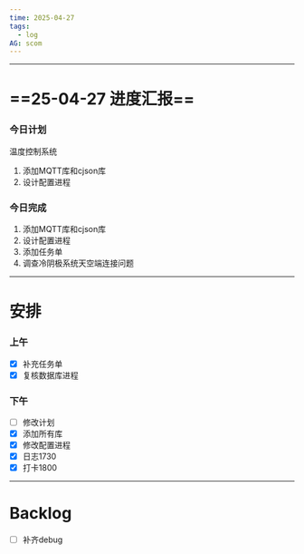 ```yaml
---
time: 2025-04-27
tags:
  - log
AG: scom
---
```

---
# ==25-04-27 进度汇报==
### 今日计划
温度控制系统
1. 添加MQTT库和cjson库
2. 设计配置进程
### 今日完成
1. 添加MQTT库和cjson库
2. 设计配置进程
3. 添加任务单
4. 调查冷阴极系统天空端连接问题

--- 
# 安排

### 上午
- [x] 补充任务单
- [x] 复核数据库进程

### 下午
- [ ] 修改计划
- [x] 添加所有库
- [x] 修改配置进程
- [x] 日志1730 
- [x] 打卡1800

--- 
# Backlog

- [ ] 补齐debug